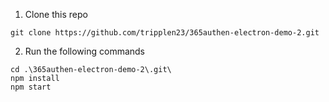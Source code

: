 1. Clone this repo
```
git clone https://github.com/tripplen23/365authen-electron-demo-2.git
```
2. Run the following commands
```
cd .\365authen-electron-demo-2\.git\
npm install
npm start
```

